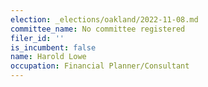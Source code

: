 ```yaml
---
election: _elections/oakland/2022-11-08.md
committee_name: No committee registered
filer_id: ''
is_incumbent: false
name: Harold Lowe
occupation: Financial Planner/Consultant
---
```


